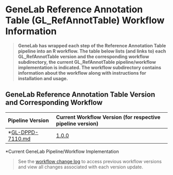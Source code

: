 # GeneLab Reference Annotation Table (GL_RefAnnotTable) Workflow Information

> **GeneLab has wrapped each step of the Reference Annotation Table pipeline into an R workflow. The table below lists (and links to) each GL_RefAnnotTable version and the corresponding workflow subdirectory, the current GL_RefAnnotTable pipeline/workflow implementation is indicated. The workflow subdirectory contains information about the workflow along with instructions for installation and usage.**  

## GeneLab Reference Annotation Table Version and Corresponding Workflow

|Pipeline Version|Current Workflow Version (for respective pipeline version)|
|:---------------|:---------------------------------------------------------|
|*[GL-DPPD-7110.md](../Pipeline_GL-DPPD-7110_Versions/GL-DPPD-7110/GL-DPPD-7110.md)|[1.0.0](GL_RefAnnotTable)|

*Current GeneLab Pipeline/Workflow Implementation

> See the [workflow change log](GL_RefAnnotTable/CHANGELOG.md) to access previous workflow versions and view all changes associated with each version update.
